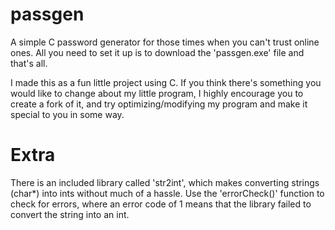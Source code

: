 # passgen
A simple C password generator for those times when you can't trust online ones.
All you need to set it up is to download the 'passgen.exe' file and that's all.

I made this as a fun little project using C. If you think there's something you
would like to change about my little program, I highly encourage you to create
a fork of it, and try optimizing/modifying my program and make it special
to you in some way.


# Extra

There is an included library called 'str2int', which makes converting strings
(char*) into ints without much of a hassle. Use the 'errorCheck()' function to
check for errors, where an error code of 1 means that the library failed to
convert the string into an int.
